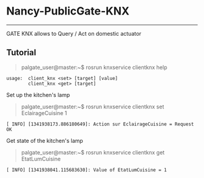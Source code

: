 Nancy-PublicGate-KNX
====================
-----------

GATE KNX allows to Query / Act on domestic actuator

Tutorial
--

> palgate_user@master:~$ rosrun knxservice clientknx help

    usage:  client_knx <set> [target] [value]
        	client_knx <get> [target]


Set up the kitchen's lamp
> palgate_user@master:~$ rosrun knxservice clientknx set EclairageCuisine 1

    [ INFO] [1341938173.886180649]: Action sur EclairageCuisine = Request OK
    

Get state of the kitchen's lamp
> palgate_user@master:~$ rosrun knxservice clientknx get EtatLumCuisine

    [ INFO] [1341938041.115683630]: Value of EtatLumCuisine = 1
